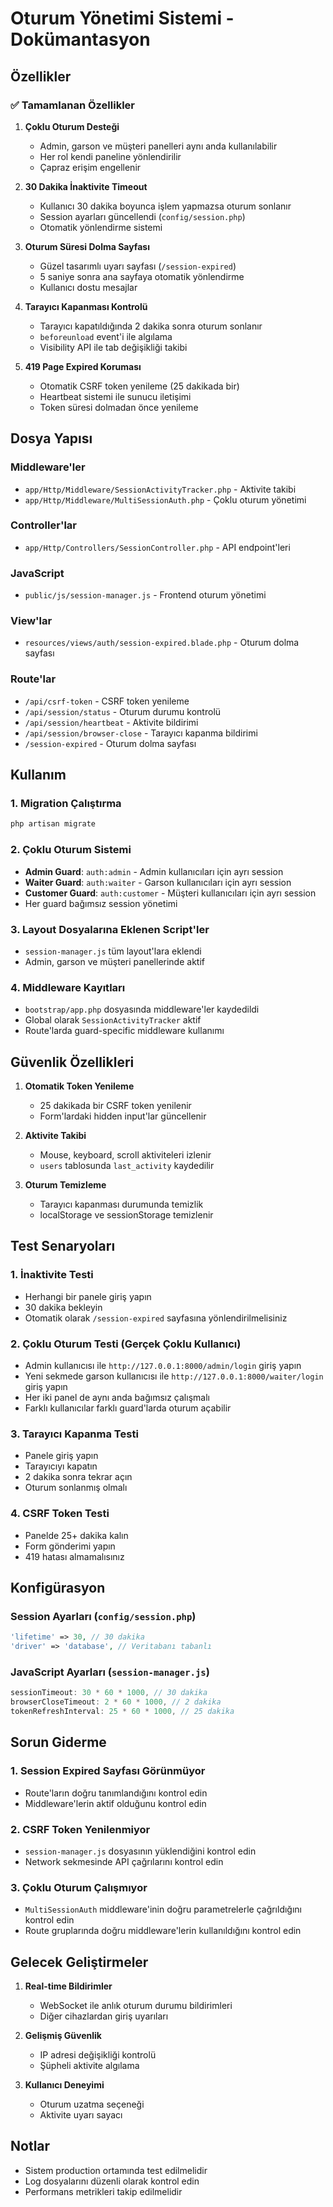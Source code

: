 # Oturum Yönetimi Sistemi - Dokümantasyon

## Özellikler

### ✅ Tamamlanan Özellikler

1. **Çoklu Oturum Desteği**
   - Admin, garson ve müşteri panelleri aynı anda kullanılabilir
   - Her rol kendi paneline yönlendirilir
   - Çapraz erişim engellenir

2. **30 Dakika İnaktivite Timeout**
   - Kullanıcı 30 dakika boyunca işlem yapmazsa oturum sonlanır
   - Session ayarları güncellendi (`config/session.php`)
   - Otomatik yönlendirme sistemi

3. **Oturum Süresi Dolma Sayfası**
   - Güzel tasarımlı uyarı sayfası (`/session-expired`)
   - 5 saniye sonra ana sayfaya otomatik yönlendirme
   - Kullanıcı dostu mesajlar

4. **Tarayıcı Kapanması Kontrolü**
   - Tarayıcı kapatıldığında 2 dakika sonra oturum sonlanır
   - `beforeunload` event'i ile algılama
   - Visibility API ile tab değişikliği takibi

5. **419 Page Expired Koruması**
   - Otomatik CSRF token yenileme (25 dakikada bir)
   - Heartbeat sistemi ile sunucu iletişimi
   - Token süresi dolmadan önce yenileme

## Dosya Yapısı

### Middleware'ler
- `app/Http/Middleware/SessionActivityTracker.php` - Aktivite takibi
- `app/Http/Middleware/MultiSessionAuth.php` - Çoklu oturum yönetimi

### Controller'lar
- `app/Http/Controllers/SessionController.php` - API endpoint'leri

### JavaScript
- `public/js/session-manager.js` - Frontend oturum yönetimi

### View'lar
- `resources/views/auth/session-expired.blade.php` - Oturum dolma sayfası

### Route'lar
- `/api/csrf-token` - CSRF token yenileme
- `/api/session/status` - Oturum durumu kontrolü
- `/api/session/heartbeat` - Aktivite bildirimi
- `/api/session/browser-close` - Tarayıcı kapanma bildirimi
- `/session-expired` - Oturum dolma sayfası

## Kullanım

### 1. Migration Çalıştırma
```bash
php artisan migrate
```

### 2. Çoklu Oturum Sistemi
- **Admin Guard**: `auth:admin` - Admin kullanıcıları için ayrı session
- **Waiter Guard**: `auth:waiter` - Garson kullanıcıları için ayrı session
- **Customer Guard**: `auth:customer` - Müşteri kullanıcıları için ayrı session
- Her guard bağımsız session yönetimi

### 3. Layout Dosyalarına Eklenen Script'ler
- `session-manager.js` tüm layout'lara eklendi
- Admin, garson ve müşteri panellerinde aktif

### 4. Middleware Kayıtları
- `bootstrap/app.php` dosyasında middleware'ler kaydedildi
- Global olarak `SessionActivityTracker` aktif
- Route'larda guard-specific middleware kullanımı

## Güvenlik Özellikleri

1. **Otomatik Token Yenileme**
   - 25 dakikada bir CSRF token yenilenir
   - Form'lardaki hidden input'lar güncellenir

2. **Aktivite Takibi**
   - Mouse, keyboard, scroll aktiviteleri izlenir
   - `users` tablosunda `last_activity` kaydedilir

3. **Oturum Temizleme**
   - Tarayıcı kapanması durumunda temizlik
   - localStorage ve sessionStorage temizlenir

## Test Senaryoları

### 1. İnaktivite Testi
- Herhangi bir panele giriş yapın
- 30 dakika bekleyin
- Otomatik olarak `/session-expired` sayfasına yönlendirilmelisiniz

### 2. Çoklu Oturum Testi (Gerçek Çoklu Kullanıcı)
- Admin kullanıcısı ile `http://127.0.0.1:8000/admin/login` giriş yapın
- Yeni sekmede garson kullanıcısı ile `http://127.0.0.1:8000/waiter/login` giriş yapın
- Her iki panel de aynı anda bağımsız çalışmalı
- Farklı kullanıcılar farklı guard'larda oturum açabilir

### 3. Tarayıcı Kapanma Testi
- Panele giriş yapın
- Tarayıcıyı kapatın
- 2 dakika sonra tekrar açın
- Oturum sonlanmış olmalı

### 4. CSRF Token Testi
- Panelde 25+ dakika kalın
- Form gönderimi yapın
- 419 hatası almamalısınız

## Konfigürasyon

### Session Ayarları (`config/session.php`)
```php
'lifetime' => 30, // 30 dakika
'driver' => 'database', // Veritabanı tabanlı
```

### JavaScript Ayarları (`session-manager.js`)
```javascript
sessionTimeout: 30 * 60 * 1000, // 30 dakika
browserCloseTimeout: 2 * 60 * 1000, // 2 dakika
tokenRefreshInterval: 25 * 60 * 1000, // 25 dakika
```

## Sorun Giderme

### 1. Session Expired Sayfası Görünmüyor
- Route'ların doğru tanımlandığını kontrol edin
- Middleware'lerin aktif olduğunu kontrol edin

### 2. CSRF Token Yenilenmiyor
- `session-manager.js` dosyasının yüklendiğini kontrol edin
- Network sekmesinde API çağrılarını kontrol edin

### 3. Çoklu Oturum Çalışmıyor
- `MultiSessionAuth` middleware'inin doğru parametrelerle çağrıldığını kontrol edin
- Route gruplarında doğru middleware'lerin kullanıldığını kontrol edin

## Gelecek Geliştirmeler

1. **Real-time Bildirimler**
   - WebSocket ile anlık oturum durumu bildirimleri
   - Diğer cihazlardan giriş uyarıları

2. **Gelişmiş Güvenlik**
   - IP adresi değişikliği kontrolü
   - Şüpheli aktivite algılama

3. **Kullanıcı Deneyimi**
   - Oturum uzatma seçeneği
   - Aktivite uyarı sayacı

## Notlar

- Sistem production ortamında test edilmelidir
- Log dosyalarını düzenli olarak kontrol edin
- Performans metrikleri takip edilmelidir
